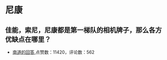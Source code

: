 #  尼康 
## 佳能，索尼，尼康都是第一梯队的相机牌子，那么各方优缺点在哪里？
- [南道的回答](https://www.zhihu.com/question/316694224/answer/677860767),点赞数：11420，评论数：562
